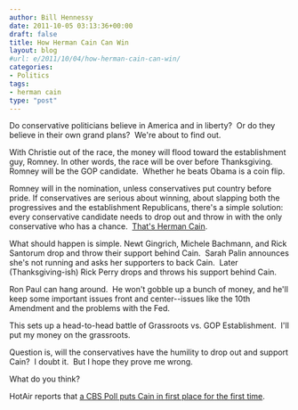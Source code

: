 ```yaml
---
author: Bill Hennessy
date: 2011-10-05 03:13:36+00:00
draft: false
title: How Herman Cain Can Win
layout: blog
#url: e/2011/10/04/how-herman-cain-can-win/
categories:
- Politics
tags:
- herman cain
type: "post"
---
```


Do conservative politicians believe in America and in liberty?  Or do they believe in their own grand plans?  We're about to find out.

With Christie out of the race, the money will flood toward the establishment guy, Romney. In other words, the race will be over before Thanksgiving. Romney will be the GOP candidate.  Whether he beats Obama is a coin flip.

Romney will in the nomination, unless conservatives put country before pride. If conservatives are serious about winning, about slapping both the progressives and the establishment Republicans, there's a simple solution:  every conservative candidate needs to drop out and throw in with the only conservative who has a chance.  [That's Herman Cain](https://hennessysview.com/political-science/2012-election-political-science/top-5-moves-for-herman-cain-supporters-right-now/).

What should happen is simple. Newt Gingrich, Michele Bachmann, and Rick Santorum drop and throw their support behind Cain.  Sarah Palin announces she's not running and asks her supporters to back Cain.  Later (Thanksgiving-ish) Rick Perry drops and throws his support behind Cain.

Ron Paul can hang around.  He won't gobble up a bunch of money, and he'll keep some important issues front and center--issues like the 10th Amendment and the problems with the Fed.

This sets up a head-to-head battle of Grassroots vs. GOP Establishment.  I'll put my money on the grassroots.

Question is, will the conservatives have the humility to drop out and support Cain?  I doubt it.  But I hope they prove me wrong.

What do you think?

HotAir reports that [a CBS Poll puts Cain in first place for the first time](https://hotair.com/archives/2011/10/04/frontrunner-cain-now-tied-with-romney-in-new-cbs-national-poll/).


